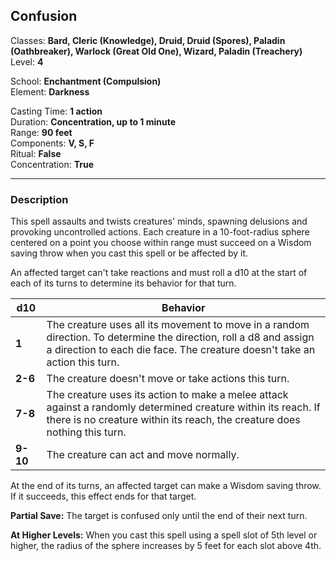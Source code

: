## Confusion

Classes: **Bard, Cleric (Knowledge), Druid, Druid (Spores), Paladin (Oathbreaker), Warlock (Great Old One), Wizard, Paladin (Treachery)**  
Level: **4**  

School: **Enchantment (Compulsion)**  
Element: **Darkness**  

Casting Time: **1 action**  
Duration: **Concentration, up to 1 minute**  
Range: **90 feet**  
Components: **V, S, F**  
Ritual: **False**  
Concentration: **True**  

------

### Description

This spell assaults and twists creatures' minds, spawning delusions and provoking uncontrolled actions. Each creature in a 10-foot-radius sphere centered on a point you choose within range must succeed on a Wisdom saving throw when you cast this spell or be affected by it.

An affected target can't take reactions and must roll a d10 at the start of each of its turns to determine its behavior for that turn.

| d10      | Behavior                                                     |
| -------- | ------------------------------------------------------------ |
| **1**    | The creature uses all its movement to move in a random direction. To determine the direction, roll a d8 and assign a direction to each die face. The creature doesn't take an action this turn. |
| **2-6**  | The creature doesn't move or take actions this turn.         |
| **7-8**  | The creature uses its action to make a melee attack against a randomly determined creature within its reach. If there is no creature within its reach, the creature does nothing this turn. |
| **9-10** | The creature can act and move normally.                      |

At the end of its turns, an affected target can make a Wisdom saving throw. If it succeeds, this effect ends for that target.

**Partial Save:** The target is confused only until the end of their next turn.

**At Higher Levels:** When you cast this spell using a spell slot of 5th level or higher, the radius of the sphere increases by 5 feet for each slot above 4th.